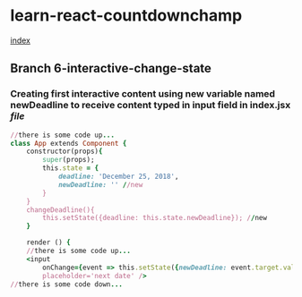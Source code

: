 # learn-react-countdownchamp

[index](index.md)

## Branch 6-interactive-change-state

### Creating first interactive content using new variable named newDeadline to receive content typed in input field in index.jsx _file_
```ruby
//there is some code up...
class App extends Component {
    constructor(props){
        super(props);
        this.state = {
            deadline: 'December 25, 2018',
            newDeadline: '' //new 
        }
    }
    changeDeadline(){ 
        this.setState({deadline: this.state.newDeadline}); //new
    }

    render () { 
    //there is some code up...
    <input 
        onChange={event => this.setState({newDeadline: event.target.value})} //new 
        placeholder='next date' />
//there is some code down...
```